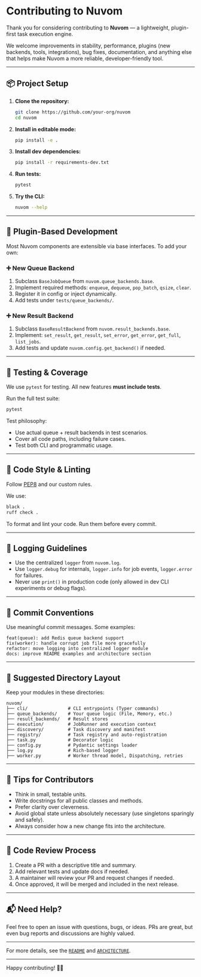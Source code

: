 # Contributing to Nuvom

Thank you for considering contributing to **Nuvom** — a lightweight, plugin-first task execution engine.

We welcome improvements in stability, performance, plugins (new backends, tools, integrations), bug fixes, documentation, and anything else that helps make Nuvom a more reliable, developer-friendly tool.

---

## 📦 Project Setup

1. **Clone the repository:**

   ```bash
   git clone https://github.com/your-org/nuvom
   cd nuvom
    ````

2. **Install in editable mode:**

   ```bash
   pip install -e .
   ```

3. **Install dev dependencies:**

   ```bash
   pip install -r requirements-dev.txt
   ```

4. **Run tests:**

   ```bash
   pytest
   ```

5. **Try the CLI:**

   ```bash
   nuvom --help
   ```

---

## 🧩 Plugin-Based Development

Most Nuvom components are extensible via base interfaces. To add your own:

### ➕ New Queue Backend

1. Subclass `BaseJobQueue` from `nuvom.queue_backends.base`.
2. Implement required methods: `enqueue`, `dequeue`, `pop_batch`, `qsize`, `clear`.
3. Register it in config or inject dynamically.
4. Add tests under `tests/queue_backends/`.

### ➕ New Result Backend

1. Subclass `BaseResultBackend` from `nuvom.result_backends.base`.
2. Implement: `set_result`, `get_result`, `set_error`, `get_error`, `get_full`, `list_jobs`.
3. Add tests and update `nuvom.config.get_backend()` if needed.

---

## 🧪 Testing & Coverage

We use `pytest` for testing. All new features **must include tests**.

Run the full test suite:

```bash
pytest
```

Test philosophy:

* Use actual queue + result backends in test scenarios.
* Cover all code paths, including failure cases.
* Test both CLI and programmatic usage.

---

## 🧼 Code Style & Linting

Follow [PEP8](https://peps.python.org/pep-0008/) and our custom rules.

We use:

```bash
black .
ruff check .
```

To format and lint your code. Run them before every commit.

---

## 🧠 Logging Guidelines

* Use the centralized `logger` from `nuvom.log`.
* Use `logger.debug` for internals, `logger.info` for job events, `logger.error` for failures.
* Never use `print()` in production code (only allowed in dev CLI experiments or debug flags).

---

## 🧠 Commit Conventions

Use meaningful commit messages. Some examples:

```text
feat(queue): add Redis queue backend support
fix(worker): handle corrupt job file more gracefully
refactor: move logging into centralized logger module
docs: improve README examples and architecture section
```

---

## 📁 Suggested Directory Layout

Keep your modules in these directories:

```text
nuvom/
├── cli/               # CLI entrypoints (Typer commands)
├── queue_backends/    # Your queue logic (File, Memory, etc.)
├── result_backends/   # Result stores
├── execution/         # JobRunner and execution context
├── discovery/         # Task discovery and manifest
├── registry/          # Task registry and auto-registration
├── task.py            # Decorator logic
├── config.py          # Pydantic settings loader
├── log.py             # Rich-based logger
├── worker.py          # Worker thread model, Dispatching, retries
```

---

## 🧠 Tips for Contributors

* Think in small, testable units.
* Write docstrings for all public classes and methods.
* Prefer clarity over cleverness.
* Avoid global state unless absolutely necessary (use singletons sparingly and safely).
* Always consider how a new change fits into the architecture.

---

## 🤝 Code Review Process

1. Create a PR with a descriptive title and summary.
2. Add relevant tests and update docs if needed.
3. A maintainer will review your PR and request changes if needed.
4. Once approved, it will be merged and included in the next release.

---

## 📬 Need Help?

Feel free to open an issue with questions, bugs, or ideas. PRs are great, but even bug reports and discussions are highly valued.

---

For more details, see the [`README`](/README.md) and [`ARCHITECTURE`](docs/architecture.md).

---

Happy contributing! 🧠💡
